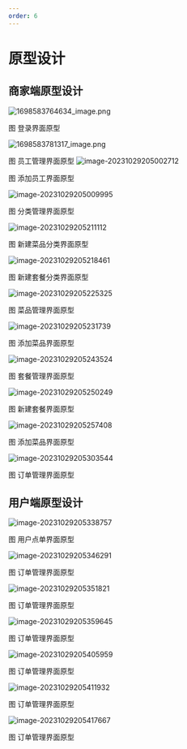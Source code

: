 ```yaml
---
order: 6
---
```

# 原型设计

## 商家端原型设计

![1698583764634_image.png](assets/1698583764634_image.png)

图 登录界面原型

![1698583781317_image.png](assets/1698583781317_image.png)

图 员工管理界面原型
![image-20231029205002712](./assets/image-20231029205002712.png)

图 添加员工界面原型

![image-20231029205009995](./assets/image-20231029205009995.png)

图 分类管理界面原型

![image-20231029205211112](./assets/image-20231029205211112.png)

图 新建菜品分类界面原型

![image-20231029205218461](./assets/image-20231029205218461.png)

图 新建套餐分类界面原型

![image-20231029205225325](./assets/image-20231029205225325.png)

图 菜品管理界面原型

![image-20231029205231739](./assets/image-20231029205231739.png)

图 添加菜品界面原型

![image-20231029205243524](./assets/image-20231029205243524.png)

图 套餐管理界面原型

![image-20231029205250249](./assets/image-20231029205250249.png)

图 新建套餐界面原型

![image-20231029205257408](./assets/image-20231029205257408.png)

图 添加菜品界面原型

![image-20231029205303544](./assets/image-20231029205303544.png)

图 订单管理界面原型

## 用户端原型设计

![image-20231029205338757](./assets/image-20231029205338757.png)

图 用户点单界面原型

![image-20231029205346291](./assets/image-20231029205346291.png)

图 订单管理界面原型

![image-20231029205351821](./assets/image-20231029205351821.png)

图 订单管理界面原型

![image-20231029205359645](./assets/image-20231029205359645.png)

图 订单管理界面原型

![image-20231029205405959](./assets/image-20231029205405959.png)

图 订单管理界面原型

![image-20231029205411932](./assets/image-20231029205411932.png)

图 订单管理界面原型

![image-20231029205417667](./assets/image-20231029205417667.png)

图 订单管理界面原型
